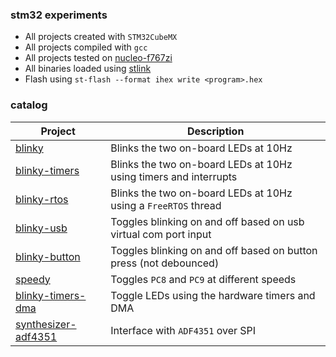 ### stm32 experiments

- All projects created with `STM32CubeMX`
- All projects compiled with `gcc`
- All projects tested on [nucleo-f767zi](http://www.st.com/en/evaluation-tools/nucleo-f767zi.html)
- All binaries loaded using [stlink](https://github.com/texane/stlink)
- Flash using `st-flash --format ihex write <program>.hex`

### catalog

| Project  | Description |
| ------------- | ------------- |
| [blinky](nucleo-f767zi/blinky)         | Blinks the two on-board LEDs at 10Hz  |
| [blinky-timers](nucleo-f767zi/blinky-timers)  | Blinks the two on-board LEDs at 10Hz using timers and interrupts |
| [blinky-rtos](nucleo-f767zi/blinky-rtos)  | Blinks the two on-board LEDs at 10Hz using a `FreeRTOS` thread |
| [blinky-usb](nucleo-f767zi/blinky-usb)  | Toggles blinking on and off based on usb virtual com port input |
| [blinky-button](nucleo-f767zi/blinky-button)  | Toggles blinking on and off based on button press (not debounced) |
| [speedy](nucleo-f767zi/speedy)         | Toggles `PC8` and `PC9` at different speeds  |
| [blinky-timers-dma](nucleo-f767zi/blinky-timers-dma)         | Toggle LEDs using the hardware timers and DMA  |
| [synthesizer-adf4351](nucleo-f767zi/synthesizer-adf4351) | Interface with `ADF4351` over SPI |
